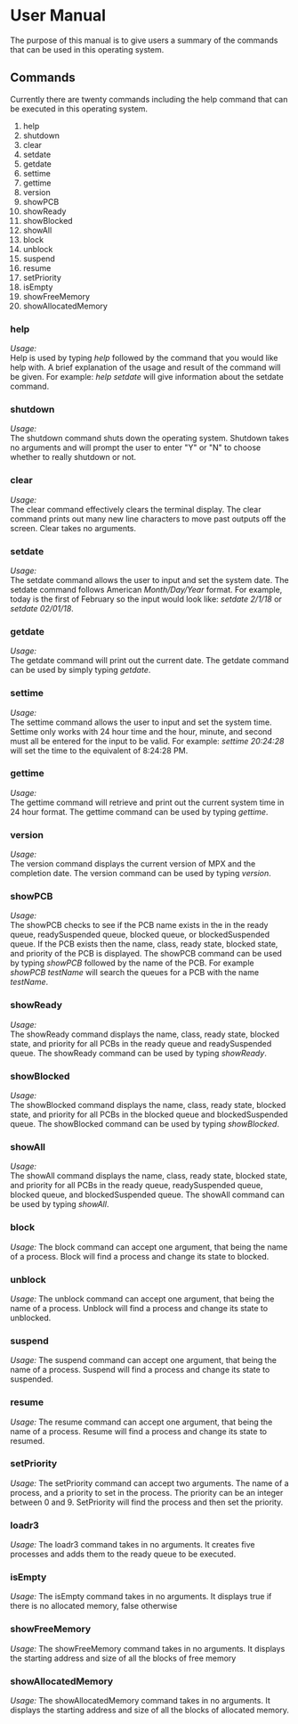 User Manual
===========
The purpose of this manual is to give users a summary of the commands that can be used in this operating system.

Commands
---------
Currently there are twenty commands including the help command that can be executed in this operating system.

1. help
2. shutdown
3. clear
4. setdate
5. getdate
6. settime
7. gettime
8. version
9. showPCB
10. showReady
11. showBlocked
12. showAll
13. block
14. unblock
15. suspend
16. resume
17. setPriority
18. isEmpty
19. showFreeMemory
20. showAllocatedMemory


### help
*Usage:*  
Help is used by typing *help* followed by the command that you would like help with. A brief explanation of the usage and result of the command will be given. For example: *help setdate* will give information about the setdate command.

### shutdown
*Usage:*  
The shutdown command shuts down the operating system. Shutdown takes no arguments and will prompt the user to enter "Y" or "N" to choose whether to really shutdown or not.

### clear
*Usage:*  
The clear command effectively clears the terminal display. The clear command prints out many new line characters to move past outputs off the screen. Clear takes no arguments.

### setdate
*Usage:*  
The setdate command allows the user to input and set the system date. The setdate command follows American *Month/Day/Year* format. For example, today is the first of February so the input would look like: *setdate 2/1/18* or *setdate 02/01/18*.

### getdate
*Usage:*  
The getdate command will print out the current date. The getdate command can be used by simply typing *getdate*.

### settime
*Usage:*  
The settime command allows the user to input and set the system time. Settime only works with 24 hour time and the hour, minute, and second must all be entered for the input to be valid. For example: *settime 20:24:28* will set the time to the equivalent of 8:24:28 PM.

### gettime
*Usage:*  
The gettime command will retrieve and print out the current system time in 24 hour format. The gettime command can be used by typing *gettime*.

### version
*Usage:*  
The version command displays the current version of MPX and the completion date. The version command can be used by typing *version*.

### showPCB
*Usage:*  
The showPCB checks to see if the PCB name exists in the in the ready queue, readySuspended queue, blocked queue, or blockedSuspended queue.  If the PCB exists then the name, class, ready state, blocked state, and priority of the PCB is displayed. The showPCB command can be used by typing *showPCB* followed by the name of the PCB. For example *showPCB testName* will search the queues for a PCB with the name *testName*.

### showReady
*Usage:*  
The showReady command displays the name, class, ready state, blocked state, and priority for all PCBs in the ready queue and readySuspended queue. The showReady command can be used by typing *showReady*.

### showBlocked
*Usage:*  
The showBlocked command displays the name, class, ready state, blocked state, and priority for all PCBs in the blocked queue and blockedSuspended queue. The showBlocked command can be used by typing *showBlocked*.

### showAll
*Usage:*  
The showAll command displays the name, class, ready state, blocked state, and priority for all PCBs in the ready queue, readySuspended queue, blocked queue, and blockedSuspended queue. The showAll command can be used by typing *showAll*.

### block
*Usage:*
The block command can accept one argument, that being the name of a process. Block will find a process and change its state to blocked.

### unblock
*Usage:*
The unblock command can accept one argument, that being the name of a process. Unblock will find a process and change its state to unblocked.

### suspend
*Usage:*
The suspend command can accept one argument, that being the name of a process. Suspend will find a process and change its state to suspended.

### resume
*Usage:*
The resume command can accept one argument, that being the name of a process. Resume will find a process and change its state to resumed.

### setPriority
*Usage:*
The setPriority command can accept two arguments. The name of a process, and a priority to set in the process. The priority can be an integer between 0 and 9. SetPriority will find the process and then set the priority.

### loadr3
*Usage:*
The loadr3 command takes in no arguments. It creates five processes and adds them to the ready queue to be executed.

### isEmpty
*Usage:*
The isEmpty command takes in no arguments. It displays true if there is no allocated memory, false otherwise

### showFreeMemory
*Usage:*
The showFreeMemory command takes in no arguments. It displays the starting address and size of all the blocks of free memory

### showAllocatedMemory
*Usage:*
The showAllocatedMemory command takes in no arguments. It displays the starting address and size of all the blocks of allocated memory.
